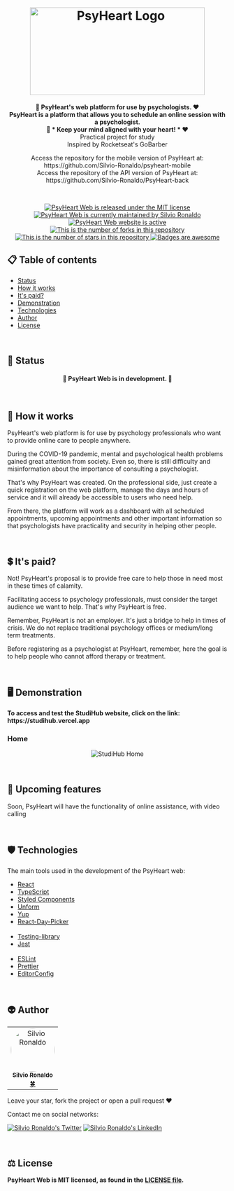 <h1 align="center">
  <img src="./src/assets/psyheart-logo.svg" alt="PsyHeart Logo" height=200 width=400 />
</h1>

<p align="center">
  <strong>
    🧠 PsyHeart's web platform for use by psychologists. ❤️</br>
    PsyHeart is a platform that allows you to schedule an online session with a psychologist.</br>
    🧠 * Keep your mind aligned with your heart! * ❤️
  </strong></br>Practical project for study</br>Inspired by Rocketseat's GoBarber</br>

  <p align="center">
    Access the repository for the mobile version of PsyHeart at: https://github.com/Silvio-Ronaldo/psyheart-mobile</br>
    Access the repository of the API version of PsyHeart at: https://github.com/Silvio-Ronaldo/PsyHeart-back
  </p></br>
</p>

<p align="center">
  <a href="./LICENSE">
    <img src="https://img.shields.io/badge/license-MIT-blue" alt="PsyHeart Web is released under the MIT license" />
  </a>
  <a href="https://GitHub.com/Silvio-Ronaldo/PsyHeart-web/graphs/commit-activity">
    <img src="https://img.shields.io/badge/Maintained%3F-yes-brightgreen" alt="PsyHeart Web is currently maintained by Silvio Ronaldo" />
  </a>
  <a href="https://studihub.vercel.app">
    <img src="https://img.shields.io/badge/website-up-brightgreen" alt="PsyHeart Web website is active" />
  </a>
  <a href="https://GitHub.com/Silvio-Ronaldo/PsyHeart-web/network/">
    <img src="https://img.shields.io/github/forks/Silvio-Ronaldo/PsyHeart-web?style=social" alt="This is the number of forks in this repository" />
  </a>
  <a href="https://GitHub.com/Silvio-Ronaldo/PsyHeart-web/stargazers/">
    <img src="https://img.shields.io/github/stars/Silvio-Ronaldo/PsyHeart-web?style=social" alt="This is the number of stars in this repository" />
  </a>
  <a href="https://github.com/Naereen/badges">
    <img src="https://img.shields.io/badge/badge-awesome-brightgreen" alt="Badges are awesome" />
  </a>
</p>



<h2>
  📋 Table of contents
</h2>
<ul>
  <li><a href="https://github.com/Silvio-Ronaldo/StudiHub-Web#-status">Status</a></li>
  <li><a href="https://github.com/Silvio-Ronaldo/StudiHub-Web#-how-it-works">How it works</a></li>
  <li><a href="https://github.com/Silvio-Ronaldo/StudiHub-Web#-its-paid">It's paid?</a></li>
  <li><a href="https://github.com/Silvio-Ronaldo/StudiHub-Web#%EF%B8%8F-demonstration">Demonstration</a></li>
  <li><a href="https://github.com/Silvio-Ronaldo/StudiHub-Web#%EF%B8%8F-technologies">Technologies</a></li>
  <li><a href="https://github.com/Silvio-Ronaldo/StudiHub-Web#-author">Author</a></li>
  <li><a href="https://github.com/Silvio-Ronaldo/StudiHub-Web#%EF%B8%8F-license">License</a></li>
</ul></br>



<h2>📌 Status</h2>
<h4 align="center">🚧 PsyHeart Web is in development. 🚀</h4></br>



<h2>🤔 How it works</h2>
<p>PsyHeart's web platform is for use by psychology professionals who want to provide online care to people anywhere.</p>
<p>During the COVID-19 pandemic, mental and psychological health problems gained great attention from society. Even so, there is still difficulty and misinformation about the importance of consulting a psychologist.</p>
<p>That's why PsyHeart was created. On the professional side, just create a quick registration on the web platform, manage the days and hours of service and it will already be accessible to users who need help.</p>
<p>From there, the platform will work as a dashboard with all scheduled appointments, upcoming appointments and other important information so that psychologists have practicality and security in helping other people.</p></br>



<h2>💲 It's paid?</h2>
<p>Not! PsyHeart's proposal is to provide free care to help those in need most in these times of calamity.</p>
<p>Facilitating access to psychology professionals, must consider the target audience we want to help. That's why PsyHeart is free.</p>
<p>Remember, PsyHeart is not an employer. It's just a bridge to help in times of crisis. We do not replace traditional psychology offices or medium/long term treatments.</p>
<p>Before registering as a psychologist at PsyHeart, remember, here the goal is to help people who cannot afford therapy or treatment.</p></br>



<h2>🖥️ Demonstration</h2>
<p>
  <strong>To access and test the StudiHub website, click on the link: https://studihub.vercel.app</strong>
</p>

<h3>Home</h3>
  <p align="center">
    <img src="./assets/Home.gif" alt="StudiHub Home" />
  </p></br>
  


<h2>📆 Upcoming features</h2>
<p>Soon, PsyHeart will have the functionality of online assistance, with video calling</p></br>



<h2>🛡️ Technologies</h2>
<p>The main tools used in the development of the PsyHeart web: </p>

<ul>
  <li><a href="https://pt-br.reactjs.org">React</a></li>
  <li><a href="https://www.typescriptlang.org">TypeScript</a></li>
  <li><a href="https://styled-components.com">Styled Components</a></li>
  <li><a href="https://unform.dev">Unform</a></li>
  <li><a href="https://github.com/jquense/yup">Yup</a></li>
  <li><a href="https://react-day-picker.js.org">React-Day-Picker</a></li></br>
  
  <li><a href="https://testing-library.com">Testing-library</a></li>
  <li><a href="https://jestjs.io/pt-BR/">Jest</a></li></br>
  
  <li><a href="https://eslint.org">ESLint</a></li>
  <li><a href="https://prettier.io">Prettier</a></li>
  <li><a href="https://editorconfig.org">EditorConfig</a></li>
</ul></br>



<h2>👽 Author</h2>
<table>
  <tr>
    <td align="center"><a href="https://github.com/Silvio-Ronaldo"><img style="border-radius: 50%;" src="https://avatars.githubusercontent.com/u/48893927?v=4" width="100px;" alt="Silvio Ronaldo"/><br /><sub><b>Silvio Ronaldo</b></sub></a><br /><a href="https://github.com/Silvio-Ronaldo" title="Silvio Ronaldo">🍀</a></td>
  </tr>
</table>
<p>Leave your star, fork the project or open a pull request ❤️</p>
<p>Contact me on social networks: </p>
<p><a href="https://twitter.com/sivirinoo"><img src="https://img.shields.io/twitter/follow/sivirinoo?style=social" alt="Silvio Ronaldo's Twitter" /></a>
<a href="https://br.linkedin.com/in/silvio-ronaldo77"><img src="https://img.shields.io/badge/-Silvio-blue?style=flat&logo=Linkedin&logoColor=white" alt="Silvio Ronaldo's LinkedIn" /></a></p></br>



<h2>⚖️ License</h2>
<p><strong>PsyHeart Web is MIT licensed, as found in the <a href="./LICENSE">LICENSE file</a>.</strong></p>




  
  

  
  
 











